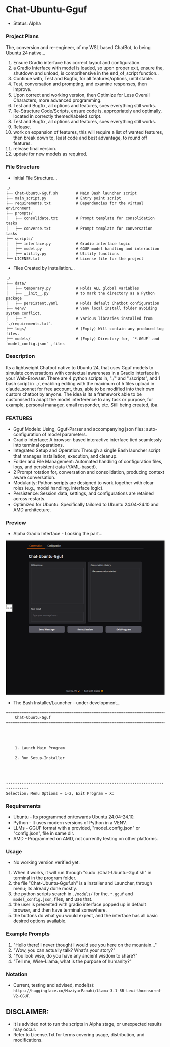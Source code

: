 # Chat-Ubuntu-Gguf
- Status: Alpha

### Project Plans
The, conversion and re-engineer, of my WSL based ChatBot, to being Ubuntu 24 native...
1. Ensure Gradio interface has correct layout and configuration.
2. a Gradio Interface with model is loaded, so upon proper exit, ensure the, shutdown and unload, is comprihensive in the end_of_script function..
3. Continue with, Test and Bugfix, for all features/options, until stable.
4. Test, conversation and prompting, and examine responses, then improve.
3. Upon correct and working version, then Optimize for Less Overall Characters, more advanced programming.
2. Test and Bugfix, all options and features, soes everything still works.
4. Re-Structure Code/Scripts, ensure code is, appropriately and optimally, located in correctly themed/labeled script.
2. Test and Bugfix, all options and features, soes everything still works.
2. Release.
5. work on expansion of features, this will require a list of wanted features, then break down to, least code and best advantage, to round off features.
6. release final version.
8. update for new models as required.

### File Structure
- Initial File Structure...
```
./
├── Chat-Ubuntu-Gguf.sh        # Main Bash launcher script
├── main_script.py             # Entry point script
├── requirements.txt           # Dependencies for the virtual environment
├── prompts/
│   ├── consolidate.txt        # Prompt template for consolidation tasks
│   ├── converse.txt           # Prompt template for conversation tasks
├── scripts/
│   ├── interface.py           # Gradio interface logic
│   ├── model.py               # GGUF model handling and interaction
│   ├── utility.py             # Utility functions
└── LICENSE.txt                # License file for the project
```
- Files Created by Installation...
```
./
├── data/
│   ├── temporary.py           # Holds ALL global variables
│   ├── __init__.py            # to mark the directory as a Python package
│   ├── persistent.yaml        # Holds default Chatbot configuration
├── venv/                      # Venv local install folder avoiding system conflict.
│   ├── *                      # Various libraries installed from `./requirements.txt`.
├── logs/                      # (Empty) Will contain any produced log files.
├── models/                    # (Empty) Directory for, `*.GGUF` and `model_config.json` ,files
```

### Description
Its a lightweight Chatbot native to Ubuntu 24, that uses Gguf models to simulate conversations with contextual awareness in a Gradio interface in your Web-Browser. There are 4 python scripts in, "./" and "./scripts", and 1 bash script in `./`, enabling editing with the maximum of 5 files upload in claude_sonnet for free account, thus, able to be modified into their own custom chatbot by anyone. The idea is its a framework able to be customised to adapt the model interference to any task or purpose, for example, personal manager, email responder, etc. Still being created, tba.  

### FEATURES
- Gguf Models: Using, Gguf-Parser and accompanying json files; auto-configuration of model parameters. 
- Gradio Interface: A browser-based interactive interface tied seamlessly into terminal operations.
- Integrated Setup and Operation: Through a single Bash launcher script that manages installation, execution, and cleanup.
- Folder and File Management: Automated handling of configuration files, logs, and persistent data (YAML-based).
- 2 Prompt rotation for, conversation and consolidation, producing context aware conversation.
- Modularity: Python scripts are designed to work together with clear roles (e.g., model handling, interface logic).
- Persistence: Session data, settings, and configurations are retained across restarts.
- Optimized for Ubuntu: Specifically tailored to Ubuntu 24.04–24.10 and AMD architecture.

### Preview
- Alpha Gradio Interface - Looking the part...

![preview_image](media/gradio_main.png)

- The Bash Installer/Launcher - under development...
```
================================================================================
    Chat-Ubuntu-Gguf
================================================================================




    1. Launch Main Program

    2. Run Setup-Installer




--------------------------------------------------------------------------------
Selection; Menu Options = 1-2, Exit Program = X: 
```

### Requirements
- Ubuntu - Its programmed on/towards Ubuntu 24.04-24.10.
- Python - It uses modern versions of Python in a VENV.
- LLMs - GGUF format with a provided, "model_config.json" or "config.json", file in same dir.
- AMD - Programmed on AMD, not currently testing on other platforms.

### Usage
- No working version verified yet.
1. When it works, it will run through "sudo ./Chat-Ubuntu-Gguf.sh" in terminal in the program folder.
2. the file "Chat-Ubuntu-Gguf.sh" is a Installer and Launcher, through menu; its already done mostly.
3. the python scripts search in `./models/` for the, `*.gguf` and `model_config.json`, files, and use that.
4. the user is presented with gradio interface popped up in default browser, and then have terminal somewhere.
5. the buttons do what you would expect, and the interface has all basic desired options available.

### Example Prompts
1) "Hello there! I never thought I would see you here on the mountain..."
2) "Wow, you can actually talk? What's your story?"
3) "You look wise, do you have any ancient wisdom to share?"
4) "Tell me, Wise-Llama, what is the purpose of humanity?"

### Notation
- Current, testing and advised, model(s): `https://huggingface.co/MaziyarPanahi/Llama-3.1-8B-Lexi-Uncensored-V2-GGUF`.

## DISCLAIMER:
- It is advided not to run the scripts in Alpha stage, or unexpected results may occur.
- Refer to License.Txt for terms covering usage, distribution, and modifications.
